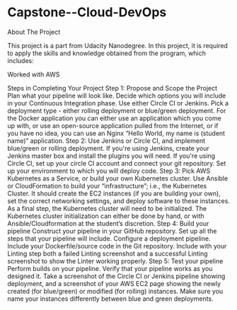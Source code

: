 # Capstone--Cloud-DevOps

About The Project

This project is a part from Udacity Nanodegree. In this project, it is required to apply the skills and knowledge obtained from the program, which includes:

Worked with AWS

Steps in Completing Your Project
Step 1: Propose and Scope the Project
Plan what your pipeline will look like.
Decide which options you will include in your Continuous Integration phase. Use either Circle CI or Jenkins.
Pick a deployment type - either rolling deployment or blue/green deployment.
For the Docker application you can either use an application which you come up with, or use an open-source application pulled from the Internet, or if you have no idea, you can use an Nginx “Hello World, my name is (student name)” application.
Step 2: Use Jenkins or Circle CI, and implement blue/green or rolling deployment.
If you're using Jenkins, create your Jenkins master box and install the plugins you will need.
If you're using Circle CI, set up your circle CI account and connect your git repository.
Set up your environment to which you will deploy code.
Step 3: Pick AWS Kubernetes as a Service, or build your own Kubernetes cluster.
Use Ansible or CloudFormation to build your “infrastructure”; i.e., the Kubernetes Cluster.
It should create the EC2 instances (if you are building your own), set the correct networking settings, and deploy software to these instances.
As a final step, the Kubernetes cluster will need to be initialized. The Kubernetes cluster initialization can either be done by hand, or with Ansible/Cloudformation at the student’s discretion.
Step 4: Build your pipeline
Construct your pipeline in your GitHub repository.
Set up all the steps that your pipeline will include.
Configure a deployment pipeline.
Include your Dockerfile/source code in the Git repository.
Include with your Linting step both a failed Linting screenshot and a successful Linting screenshot to show the Linter working properly.
Step 5: Test your pipeline
Perform builds on your pipeline.
Verify that your pipeline works as you designed it.
Take a screenshot of the Circle CI or Jenkins pipeline showing deployment, and a screenshot of your AWS EC2 page showing the newly created (for blue/green) or modified (for rolling) instances. Make sure you name your instances differently between blue and green deployments.




  
